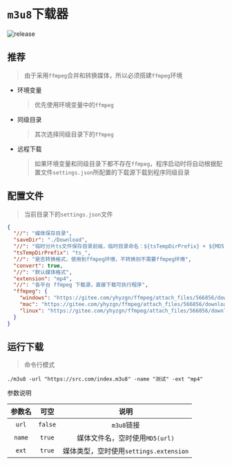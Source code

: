 # `m3u8`下载器
![release](https://img.shields.io/github/v/release/yhyzgn/m3u8?color=brightgreen)



## 推荐

> 由于采用`ffmpeg`合并和转换媒体，所以必须搭建`ffmpeg`环境

* 环境变量

  > 优先使用环境变量中的`ffmpeg`

* 同级目录

  > 其次选择同级目录下的`ffmpeg`

* 远程下载

  > 如果环境变量和同级目录下都不存在`ffmpeg`，程序启动时将自动根据配置文件`settings.json`所配置的下载源下载到程序同级目录



## 配置文件

> 当前目录下的`settings.json`文件

```json
{
  "//": "媒体保存目录",
  "saveDir": "./Download",
  "//": "临时分片ts文件保存目录前缀，临时目录命名：${tsTempDirPrefix} + ${MD5(url)}",
  "tsTempDirPrefix": "ts_",
  "//": "是否转换格式，使用到ffmpeg环境，不转换则不需要ffmpeg环境",
  "convert": true,
  "//": "默认媒体格式",
  "extension": "mp4",
  "//": "各平台 ffmpeg 下载源，直接下载可执行程序",
  "ffmpeg": {
    "windows": "https://gitee.com/yhyzgn/ffmpeg/attach_files/566856/download/ffmpeg.exe",
    "mac": "https://gitee.com/yhyzgn/ffmpeg/attach_files/566856/download/ffmpeg.mac",
    "linux": "https://gitee.com/yhyzgn/ffmpeg/attach_files/566856/download/ffmpeg.linux"
  }
}
```



## 运行下载

> 命令行模式

```shell
./m3u8 -url "https://src.com/index.m3u8" -name "测试" -ext "mp4"
```

参数说明

| 参数名 |  可空   |                  说明                  |
| :----: | :-----: | :------------------------------------: |
| `url`  | `false` |               `m3u8`链接               |
| `name` | `true`  |     媒体文件名，空时使用`MD5(url)`     |
| `ext`  | `true`  | 媒体类型，空时使用`settings.extension` |

